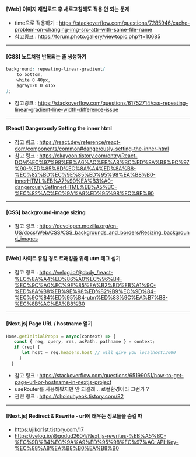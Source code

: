 #### [Web] 이미지 재업로드 후 새로고침해도 적용 안 되는 문제
* time으로 적용하기 : https://stackoverflow.com/questions/7285946/cache-problem-on-changing-img-src-attr-with-same-file-name
* 참고링크 : https://forum.photo.gallery/viewtopic.php?t=10685

---

#### [CSS] 노트처럼 반복되는 줄 생성하기
```css
background: repeating-linear-gradient(
    to bottom,
    white 0 40px,
    $gray020 0 41px
);
```
* 참고링크 : https://stackoverflow.com/questions/61752714/css-repeating-linear-gradient-line-width-difference-issue

---

#### [React] Dangerously Setting the inner html
* 참고 링크 : https://react.dev/reference/react-dom/components/common#dangerously-setting-the-inner-html
* 참고 링크 : https://okayoon.tistory.com/entry/React-DOM%EC%97%98%EB%A6%AC%EB%A8%BC%ED%8A%B8%EC%97%90-%ED%85%8D%EC%8A%A4%ED%8A%B8-%EC%82%BD%EC%9E%85%ED%95%98%EA%B8%B0-innerHTML%EB%A7%90%EA%B3%A0-dangerouslySetInnerHTML%EB%A5%BC-%EC%82%AC%EC%9A%A9%ED%95%98%EC%9E%90

---

#### [CSS] background-image sizing
* 참고 링크 : https://developer.mozilla.org/en-US/docs/Web/CSS/CSS_backgrounds_and_borders/Resizing_background_images

---

#### [Web] 사이트 유입 경로 트래킹을 위해 utm 태그 심기
* 참고 링크 : https://velog.io/@dody_/react-%EC%8A%A4%ED%86%A0%EC%96%B4-%EC%9C%A0%EC%9E%85%EA%B2%BD%EB%A1%9C-%ED%8A%B8%EB%9E%98%ED%82%B9%EC%9D%84-%EC%9C%84%ED%95%B4-utm%ED%83%9C%EA%B7%B8-%EC%8B%AC%EA%B8%B0

---

#### [Next.js] Page URL / hostname 얻기
```javascript
Home.getInitialProps = async(context) => {
   const { req, query, res, asPath, pathname } = context;
   if (req) {
      let host = req.headers.host // will give you localhost:3000
     }
  }
```
* 참고 링크 : https://stackoverflow.com/questions/65199051/how-to-get-page-url-or-hostname-in-nextjs-project
* useRouter를 사용해봤지만 안 되길래 .. 로컬환경이라 그런가 ?
* 관련 링크 : https://choisuhyeok.tistory.com/82

---

#### [Next.js] Redirect & Rewrite - url에 태우는 정보들을 숨길 때
* https://jikor1st.tistory.com/17
* https://velog.io/@godud2604/Next.js-rewrites-%EB%A5%BC-%EC%9D%B4%EC%9A%A9%ED%95%98%EC%97%AC-API-Key-%EC%88%A8%EA%B8%B0%EA%B8%B0